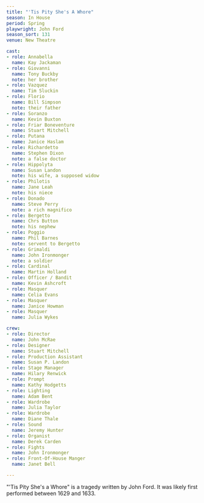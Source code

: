 ```yaml
---
title: "'Tis Pity She's A Whore"
season: In House
period: Spring
playwright: John Ford
season_sort: 131
venue: New Theatre

cast:
- role: Annabella
  name: Kay Jackaman
- role: Giovanni
  name: Tony Buckby
  note: her brother
- role: Vazquez
  name: Tim Sluckin
- role: Florio
  name: Bill Simpson
  note: their father
- role: Soranzo
  name: Kevin Buxton
- role: Friar Boneventure
  name: Stuart Mitchell
- role: Putana
  name: Janice Haslam
- role: Richardetto
  name: Stephen Dixon
  note: a false doctor
- role: Hippolyta
  name: Susan Landon
  note: his wife, a supposed widow
- role: Philotis
  name: Jane Leah
  note: his niece
- role: Donado
  name: Steve Perry
  note: a rich magnifico
- role: Bergetto
  name: Chrs Button
  note: his nephew
- role: Poggio
  name: Phil Barnes
  note: servent to Bergetto
- role: Grimaldi
  name: John Ironmonger
  note: a soldier
- role: Cardinal
  name: Martin Holland
- role: Officer / Bandit
  name: Kevin Ashcroft
- role: Masquer
  name: Celia Evans
- role: Masquer
  name: Janice Howman
- role: Masquer
  name: Julia Wykes

crew:
- role: Director
  name: John McRae
- role: Designer
  name: Stuart Mitchell
- role: Production Assistant
  name: Susan P. Landon
- role: Stage Manager
  name: Hilary Renwick
- role: Prompt
  name: Kathy Hodgetts
- role: Lighting
  name: Adam Bent
- role: Wardrobe
  name: Julia Taylor
- role: Wardrobe
  name: Diane Thale
- role: Sound
  name: Jeremy Hunter
- role: Organist
  name: Derek Carden
- role: Fights
  name: John Ironmonger
- role: Front-Of-House Manger
  name: Janet Bell

---
```


"'Tis Pity She's a Whore" is a tragedy written by John Ford. It was likely first performed between 1629 and 1633.
